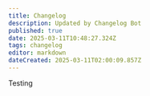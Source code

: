 ```yaml
---
title: Changelog
description: Updated by Changelog Bot
published: true
date: 2025-03-11T10:48:27.324Z
tags: changelog
editor: markdown
dateCreated: 2025-03-11T02:00:09.857Z
---
```


Testing